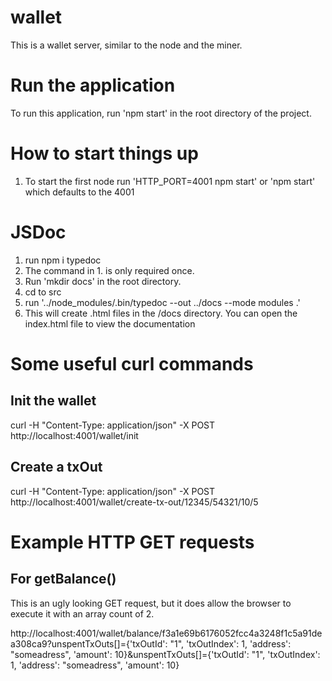 # wallet
This is a wallet server, similar to the node and the miner.

# Run the application
To run this application, run 'npm start' in the root directory of the project.

# How to start things up
1. To start the first node run 'HTTP_PORT=4001 npm start' or 'npm start' which defaults 
    to the 4001

# JSDoc
1. run npm i typedoc
2. The command in 1. is only required once.
3. Run 'mkdir docs' in the root directory.
4. cd to src
5. run '../node_modules/.bin/typedoc --out ../docs --mode modules .'
6. This will create .html files in the /docs directory.  You can open the index.html file to view the documentation

# Some useful curl commands

## Init the wallet
curl -H "Content-Type: application/json" -X POST http://localhost:4001/wallet/init

## Create a txOut
curl -H "Content-Type: application/json" -X POST http://localhost:4001/wallet/create-tx-out/12345/54321/10/5

# Example HTTP GET requests

## For getBalance()
This is an ugly looking GET request, but it does allow the browser to execute it with an array count of 2.

http://localhost:4001/wallet/balance/f3a1e69b6176052fcc4a3248f1c5a91dea308ca9?unspentTxOuts[]={'txOutId': "1", 'txOutIndex': 1, 'address': "someadress", 'amount': 10}&unspentTxOuts[]={'txOutId': "1", 'txOutIndex': 1, 'address': "someadress", 'amount': 10}